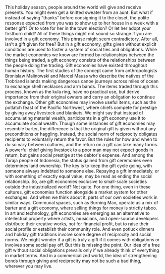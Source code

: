 
This holiday season,
people around the world will give
and receive presents.
You might even get 
a knitted sweater from an aunt.
But what if instead of saying &quot;thanks&quot;
before consigning it to the closet,
the polite response expected from you
was to show up to her house 
in a week with a better gift?
Or to vote for her in the town election?
Or let her adopt your firstborn child?
All of these things might not 
sound so strange
if you are involved in a gift economy.
This phrase might seem contradictory.
After all, isn&#39;t a gift given for free?
But in a gift economy,
gifts given without explicit conditions
are used to foster a system
of social ties and obligations.
While the market economies we know 
are formed by relationships
between the things being traded,
a gift economy consists 
of the relationships
between the people doing the trading.
Gift economies have existed 
throughout human history.
The first studies of the concept
came from anthropologists 
Bronislaw Malinowski and Marcel Mauss
who describe the natives 
of the Trobriand islands
making dangerous canoe journeys 
across miles of ocean
to exchange shell necklaces
and arm bands.
The items traded through this process,
known as the kula ring,
have no practical use,
but derive importance 
from their original owners
and carry an obligation 
to continue the exchange.
Other gift economies 
may involve useful items,
such as the potlatch feast 
of the Pacific Northwest,
where chiefs compete for prestige 
by giving away livestock and blankets.
We might say that instead 
of accumulating material wealth,
participants in a gift economy 
use it to accumulate social wealth.
Though some instances of gift economies
may resemble barter,
the difference is that the original gift 
is given without any preconditions
or haggling.
Instead, the social norm of reciprocity
obligates recipients to voluntarily 
return the favor.
But the rules for how and when to do so 
vary between cultures,
and the return on a gift 
can take many forms.
A powerful chief giving 
livestock to a poor man
may not expect goods in return,
but gains social prestige 
at the debtor&#39;s expense.
And among the Toraja people of Indonesia,
the status gained from gift ceremonies 
even determines land ownership.
The key is to keep the gift cycle going,
with someone always 
indebted to someone else.
Repaying a gift immediately,
or with something of exactly equal value,
may be read as ending 
the social relationship.
So, are gift economies exclusive 
to small-scale societies
outside the industrialized world?
Not quite.
For one thing, even in these cultures,
gift economies function alongside 
a market system for other exchanges.
And when we think about it,
parts of our own societies 
work in similar ways.
Communal spaces, such as Burning Man,
operate as a mix of barter 
and a gift economy,
where selling things 
for money is strictly taboo.
In art and technology,
gift economies are emerging 
as an alternative to intellectual property
where artists,
musicians,
and open-source developers
distribute their creative works, 
not for financial profit,
but to raise their social profile 
or establish their community role.
And even potluck dinners 
and holiday gift traditions
involve some degree 
of reciprocity and social norms.
We might wonder if a gift is truly a gift
if it comes with obligations 
or involves some social pay off.
But this is missing the point.
Our idea of a free gift 
without social obligations
prevails only if we already think 
of everything in market terms.
And in a commericalized world,
the idea of strengthening bonds 
through giving and reciprocity
may not be such a bad thing,
wherever you may live.

